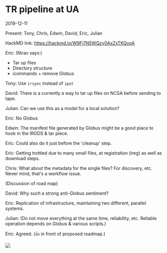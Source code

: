 # TR pipeline at UA 

2019-12-11

Present: Tony, Chris, Edwin, David, Eric, Julian

HackMD link: <https://hackmd.io/W9Fj7N5WQzy0AxZxTKQyoA>

Eric: (Nirav says:)

- Tar up files
- Directory structure
- icommands + remove Globus

Tony: Use `irsync` instead of `iput`

David: There is a currently a way to tar up files on NCSA before sending to tape.

Julian: Can we use this as a model for a local solution?

Eric: No Globus

Edwin: The manifest file generated by Globus might be a good place to hook in the IRODS & tar piece.

Eric: Could also do it just before the 'cleanup' step.

Eric: Getting trottled due to many small files, at registration (ireg) as well as download steps.

Chris: What about the metadata for the single files? For discovery, etc. Never mind, that's a workflow issue.

(Discussion of road map)

David: Why such a strong anti-Globus sentiment?

Eric: Replication of infrastructure, maintaining two different, parallel systems.

Julian: (Do not move everything at the same time, reliability, etc. Reliable operation depends on Globus & various scripts.)

Eric: Agreed. (:thumbsup: in front of proposed roadmap.)

![](https://i.imgur.com/Fk4JTyE.jpg)
